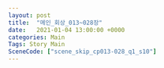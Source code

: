 ```yaml
---
layout: post
title:  "메인_회상_013~028장"
date:   2021-01-04 13:00:00 +0000
categories: Main
Tags: Story Main
SceneCode: ["scene_skip_cp013-028_q1_s10"]
---
```

